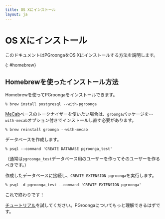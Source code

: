 ```yaml
---
title: OS Xにインストール
layout: ja
---
```


# OS Xにインストール

このドキュメントはPGroongaをOS Xにインストールする方法を説明します。

{: #homebrew}

## Homebrewを使ったインストール方法

Homebrewを使ってPGroongaをインストールできます。

```text
% brew install postgresql --with-pgroonga
```

[MeCab](http://taku910.github.io/mecab/)ベースのトークナイザーを使いたい場合は、`groonga`パッケージを`--with-mecab`オプション付きでインストールし直す必要があります。

```text
% brew reinstall groonga --with-mecab
```

データベースを作成します。

```text
% psql --command 'CREATE DATABASE pgroonga_test'
```

（通常は`pgroonga_test`データベース用のユーザーを作ってそのユーザーを作るべきです。）

作成したデータベースに接続し、`CREATE EXTENSION pgroonga`を実行します。

```text
% psql -d pgroonga_test --command 'CREATE EXTENSION pgroonga'
```

これで終わりです！

[チュートリアル](../tutorial/)を試してください。PGroongaについてもっと理解できるはずです。
